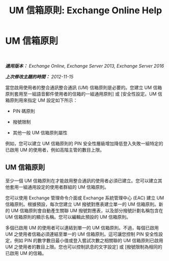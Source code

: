 ﻿---
title: 'UM 信箱原則: Exchange Online Help'
TOCTitle: UM 信箱原則
ms:assetid: dfae629e-ee89-4494-a3ed-9655b67eb87e
ms:mtpsurl: https://technet.microsoft.com/zh-tw/library/Bb124909(v=EXCHG.150)
ms:contentKeyID: 50554102
ms.date: 05/23/2018
mtps_version: v=EXCHG.150
ms.translationtype: MT
---

# UM 信箱原則

 

_**適用版本：** Exchange Online, Exchange Server 2013, Exchange Server 2016_

_**上次修改主題的時間：** 2012-11-15_

當您啟用使用者的整合通訊整合通訊 (UM) 信箱原則是必要的。您建立 UM 信箱原則套用至一組語音郵件使用者的信箱的一組通用原則\] 或 \[安全性設定。UM 信箱原則用來指定 UM 設定如下所示：

  - PIN 碼原則

  - 撥號限制

  - 其他一般 UM 信箱原則屬性

例如，您可以建立 UM 信箱原則的 PIN 安全性層級增加降低登入失敗一組特定的已啟用 UM 的使用者，例如高階主管的數目上限。

## UM 信箱原則

至少一個 UM 信箱原則在才能啟用整合通訊的使用者必須已建立。您可以建立其他套用一組通用設定的使用者群組的 UM 信箱原則。

您可以使用 Exchange 管理命令介面或 Exchange 系統管理中心 (EAC) 建立 UM 信箱原則。根據預設，每次您建立 UM 撥號對應表建立單一的 UM 信箱原則。新的 UM 信箱原則會自動產生關聯 UM 撥號對應表，以及部分撥號計劃名稱包含在 UM 信箱原則的顯示名稱。您可以編輯此預設的 UM 信箱原則。

多個已啟用 UM 的使用者可以連結到單一的 UM 信箱原則。不過，每個已啟用 UM 之使用者信箱必須連結至單一的 UM 信箱原則。這可讓您控制 PIN 安全性設定，例如 PIN 的數字數目最小值或登入嘗試次數之相關聯的 UM 信箱原則已啟用 UM 之使用者的數目上限。您也可以控制訊息的文字設定\] 或 \[撥號限制為相同的已啟用 UM 的信箱。

